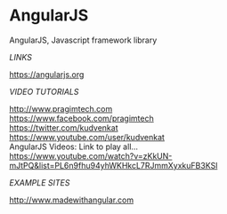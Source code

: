 # AngularJS
AngularJS, Javascript framework library

*LINKS*

https://angularjs.org  

*VIDEO TUTORIALS*

http://www.pragimtech.com  
https://www.facebook.com/pragimtech  
https://twitter.com/kudvenkat  
https://www.youtube.com/user/kudvenkat  
AngularJS Videos: Link to play all...  
https://www.youtube.com/watch?v=zKkUN-mJtPQ&list=PL6n9fhu94yhWKHkcL7RJmmXyxkuFB3KSl  

*EXAMPLE SITES*

http://www.madewithangular.com  
